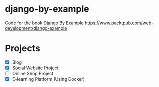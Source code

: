 # django-by-example

Code for the book Django By Example https://www.packtpub.com/web-development/django-example

# Projects 

- [x] Blog
- [x] Social Website Project 
- [ ] Online Shop Project
- [x] E-learning Platform (Using Docker)
